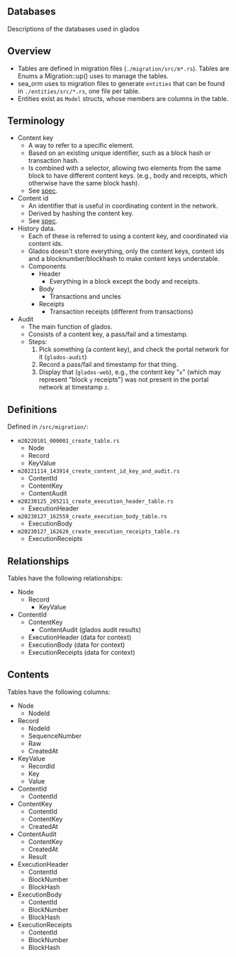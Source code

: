 ## Databases
Descriptions of the databases used in glados

## Overview

- Tables are defined in migration files (`./migration/src/m*.rs`). Tables are Enums a Migration::up() uses to manage the tables.
- sea_orm uses to migration files to generate `entities` that can be found in `./entities/src/*.rs`, one file per table.
- Entities exist as `Model` structs, whose members are columns in the table.

## Terminology

- Content key
    - A way to refer to a specific element.
    - Based on an existing unique identifier, such as a block hash or transaction hash.
    - Is combined with a selector, allowing two elements from the same block to have different
    content keys. (e.g., body and receipts, which otherwise have the same block hash).
    - See [spec](https://github.com/ethereum/portal-network-specs/blob/master/history/history-network.md#data-types).
- Content id
    - An identifier that is useful in coordinating content in the network.
    - Derived by hashing the content key.
    - See [spec](https://github.com/ethereum/portal-network-specs/blob/master/portal-wire-protocol.md#content-keys-and-content-ids).
- History data.
    - Each of these is referred to using a content key, and coordinated via content ids.
    - Glados doesn't store everything, only the content keys, content ids and a
    blocknumber/blockhash to make content keys understable.
    - Components
        - Header
            - Everything in a block except the body and receipts.
        - Body
            - Transactions and uncles
        - Receipts
            - Transaction receipts (different from transactions)
- Audit
    - The main function of glados.
    - Consists of a content key, a pass/fail and a timestamp.
    - Steps:
        1. Pick something (a content key), and check the portal network for it (`glados-audit`)
        2. Record a pass/fail and timestamp for that thing.
        3. Display that (`glados-web`), e.g., the content key "`x`" (which may represent "block `y`
        receipts") was not present in the portal network at timestamp `z`.

## Definitions

Defined in `/src/migration/`:
- `m20220101_000001_create_table.rs`
    - Node
    - Record
    - KeyValue
- `m20221114_143914_create_content_id_key_and_audit.rs`
    - ContentId
    - ContentKey
    - ContentAudit
- `m20230125_205211_create_execution_header_table.rs`
    - ExecutionHeader
- `m20230127_162559_create_execution_body_table.rs`
    - ExecutionBody
- `m20230127_162626_create_execution_receipts_table.rs`
    - ExecutionReceipts

## Relationships

Tables have the following relationships:
- Node
    - Record
        - KeyValue
- ContentId
    - ContentKey
        - ContentAudit (glados audit results)
    - ExecutionHeader (data for context)
    - ExecutionBody (data for context)
    - ExecutionReceipts (data for context)

## Contents

Tables have the following columns:

- Node
    - NodeId
- Record
    - NodeId
    - SequenceNumber
    - Raw
    - CreatedAt
- KeyValue
    - RecordId
    - Key
    - Value
- ContentId
    - ContentId
- ContentKey
    - ContentId
    - ContentKey
    - CreatedAt
- ContentAudit
    - ContentKey
    - CreatedAt
    - Result
- ExecutionHeader
    - ContentId
    - BlockNumber
    - BlockHash
- ExecutionBody
    - ContentId
    - BlockNumber
    - BlockHash
- ExecutionReceipts
    - ContentId
    - BlockNumber
    - BlockHash
